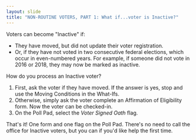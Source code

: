 ```yaml
---
layout: slide
title: "NON-ROUTINE VOTERS, PART 1: What if...voter is Inactive?"
---
```


Voters can become "Inactive" if:

-   They have moved, but did not update their voter registration.
-   Or, if they have not voted in two consecutive federal elections, which occur in even-numbered years. For example, if someone did not vote in 2016 or 2018, they may now be marked as inactive.

How do you process an Inactive voter?

1.  First, ask the voter if they have moved. If the answer is yes, stop and use the Moving Conditions in the What-Ifs.
2.  Otherwise, simply ask the voter complete an Affirmation of Eligibility form. Now the voter can be checked-in.
3.  On the Poll Pad, select the *Voter Signed Oath* flag.

That's it! One form and one flag on the Poll Pad. There's no need to call the office for Inactive voters, but you can if you'd like help the first time.